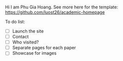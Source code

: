 Hi I am Phu Gia Hoang. See more here for the template: https://github.com/luost26/academic-homepage 

To do list:

- [ ] Launch the site
- [ ] Contact
- [ ] Who visited?
- [ ] Separate pages for each paper
- [ ] Showcase for images